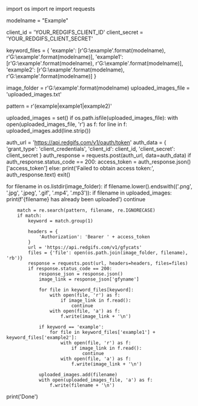 import os
import re
import requests

modelname = "Example"

client_id = 'YOUR_REDGIFS_CLIENT_ID'
client_secret = 'YOUR_REDGIFS_CLIENT_SECRET'

keyword_files = {
    'example': [r'G:\example'.format(modelname), r'G:\example'.format(modelname)],
    'example1': [r'G:\example'.format(modelname), r'G:\example'.format(modelname)],
    'example2': [r'G:\example'.format(modelname), r'G:\example'.format(modelname)]
}

image_folder = r'G:\example'.format(modelname)
uploaded_images_file = 'uploaded_images.txt'

pattern = r'(example|example1|example2)'

uploaded_images = set()
if os.path.isfile(uploaded_images_file):
    with open(uploaded_images_file, 'r') as f:
        for line in f:
            uploaded_images.add(line.strip())

auth_url = 'https://api.redgifs.com/v1/oauth/token'
auth_data = {
    'grant_type': 'client_credentials',
    'client_id': client_id,
    'client_secret': client_secret
}
auth_response = requests.post(auth_url, data=auth_data)
if auth_response.status_code == 200:
    access_token = auth_response.json()['access_token']
else:
    print('Failed to obtain access token:', auth_response.text)
    exit()

for filename in os.listdir(image_folder):
    if filename.lower().endswith(('.png', '.jpg', '.jpeg', '.gif', '.mp4', '.mp3')):
        if filename in uploaded_images:
            print(f'{filename} has already been uploaded')
            continue

        match = re.search(pattern, filename, re.IGNORECASE)
        if match:
            keyword = match.group(1)

            headers = {
                'Authorization': 'Bearer ' + access_token
            }
            url = 'https://api.redgifs.com/v1/gfycats'
            files = {'file': open(os.path.join(image_folder, filename), 'rb')}
            response = requests.post(url, headers=headers, files=files)
            if response.status_code == 200:
                response_json = response.json()
                image_link = response_json['gfyname']

                for file in keyword_files[keyword]:
                    with open(file, 'r') as f:
                        if image_link in f.read():
                            continue
                    with open(file, 'a') as f:
                        f.write(image_link + '\n')

                if keyword == 'example':
                    for file in keyword_files['example1'] + keyword_files['example2']:
                        with open(file, 'r') as f:
                            if image_link in f.read():
                                continue
                        with open(file, 'a') as f:
                            f.write(image_link + '\n')

                uploaded_images.add(filename)
                with open(uploaded_images_file, 'a') as f:
                    f.write(filename + '\n')

print('Done')

